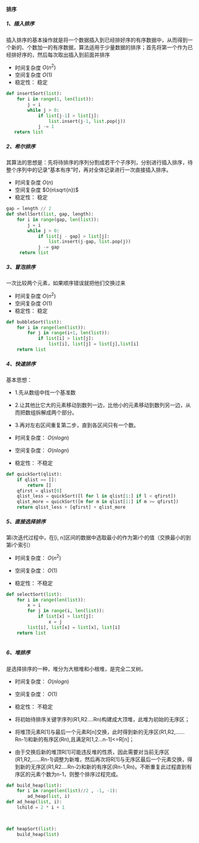 #### 排序

##### 1、插入排序

插入排序的基本操作就是将一个数据插入到已经排好序的有序数据中，从而得到一个新的、个数加一的有序数据，算法适用于少量数据的排序；首先将第一个作为已经排好序的，然后每次取出插入到前面并排序

* 时间复杂度 $O(n^2)$
* 空间复杂度 $O(1)$
* 稳定性： 稳定

```python
def insertSort(list):
    for i in range(1, len(list)):
        j = i
        while j > 0:
            if list[j-1] > list[j]:
                list.insert(j-1, list.pop(j))
            j -= 1
   return list
```

##### 2、希尔排序

其算法的思想是：先将待排序的序列分割成若干个子序列，分别进行插入排序，待整个序列中的记录“基本有序”时，再对全体记录进行一次直接插入排序。

* 时间复杂度 $O(n)$
* 空间复杂度 $O(n\sqrt{n})$
* 稳定性： 稳定

```python
gap = length // 2 
def shellSort(list, gap, length):
    for i in range(gap, len(list)):
        j = i
        while j > 0:
            if list[j - gap] > list[j]:
                list.insert(j-gap, list.pop(j))
            j -= gap
     return list
```

##### 3、冒泡排序

一次比较两个元素，如果顺序错误就把他们交换过来

* 时间复杂度 $O(n^2)$
* 空间复杂度 $O(1)$
* 稳定性： 稳定

```python
def bubbleSort(list):
    for i in range(len(list)):
        for j in range(i+1, len(list)):
            if list[i] > list[j]:
                list[i], list[j] = list[j],list[i]
    return list
```

##### 4、快速排序

基本思想：

* 1.先从数组中找一个基准数

* 2.让其他比它大的元素移动到数列一边，比他小的元素移动到数列另一边，从而把数组拆解成两个部分。

* 3.再对左右区间重复第二步，直到各区间只有一个数。

* 时间复杂度： $O(nlogn)$

* 空间复杂度： $O(nlogn)$

* 稳定性： 不稳定

```python
def quickSort(qlist):
    if qlist == []:
        return []
    qfirst = qlist[0]
    qlist_less = quickSort([l for l in qlist[1:] if l < qfirst])
    qlist_more = quickSort([m for m in qlist[1:] if m >= qfirst])
    return qlist_less + [qfirst] + qlist_more
```

##### 5、直接选择排序

第i次迭代过程中，在[i, n]区间的数据中选取最小的作为第i个的值（交换最小的到第i个索引）

* 时间复杂度： $O(n^2)$

* 空间复杂度： $O(1)$
* 稳定性： 不稳定

```python
def selectSort(list):
    for i in range(len(list)):
        x = i
        for j in range(i, len(list)):
            if list[x] > list[j]:
                x = j
        list[i], list[x] = list[x], list[i]
    return list
            
```

##### 6、堆排序

是选择排序的一种，堆分为大根堆和小根堆，是完全二叉树。

* 时间复杂度： $O(nlogn)$

* 空间复杂度： $O(1)$

* 稳定性： 不稳定

* 将初始待排序关键字序列(R1,R2….Rn)构建成大顶堆，此堆为初始的无序区；
* 将堆顶元素R[1]与最后一个元素R[n]交换，此时得到新的无序区(R1,R2,……Rn-1)和新的有序区(Rn),且满足R[1,2…n-1]<=R[n]；
* 由于交换后新的堆顶R[1]可能违反堆的性质，因此需要对当前无序区(R1,R2,……Rn-1)调整为新堆，然后再次将R[1]与无序区最后一个元素交换，得到新的无序区(R1,R2….Rn-2)和新的有序区(Rn-1,Rn)。不断重复此过程直到有序区的元素个数为n-1，则整个排序过程完成。

```python
def build_heap(list):
    for i in range(len(list)//2 , -1, -1):
        ad_heap(list, i)
def ad_heap(list, i):
    lchild = 2 * i + 1
    


def heapSort(list):
    build_heap(list)
```

